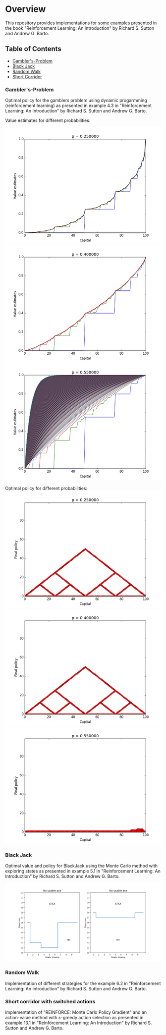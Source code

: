 # Overview #
This repository provides implementations for some examples presented in the book "Reinforcement Learning: An Introduction" by Richard S. Sutton and Andrew G. Barto.


## Table of Contents ##
* [Gambler's-Problem](#gamblers) 
* [Black Jack](#blackjack) 
* [Random Walk](#randomwalk) 
* [Short Corridor](#shortcorridor) 


<a name="gamblers"/>

### Gambler's-Problem ###
Optimal policy for the gamblers problem using dynamic progarmming (reinforcement learning) as presented in  example 4.3 in "Reinforcement Learning: An Introduction" by Richard S. Sutton and Andrew G. Barto.

Value estimates for different probabilities:

![alt text](https://github.com/ChrisL1986/Reinforcement-learning/blob/images/value_p0.25.png)
![alt text](https://github.com/ChrisL1986/Reinforcement-learning/blob/images/value_p0.4.png)
![alt text](https://github.com/ChrisL1986/Reinforcement-learning/blob/images/value_p0.55.png)

Optimal policy for different probabilities:
![alt text](https://github.com/ChrisL1986/Reinforcement-learning/blob/images/policy_p0.25.png)
![alt text](https://github.com/ChrisL1986/Reinforcement-learning/blob/images/policy_p0.4.png)
![alt text](https://github.com/ChrisL1986/Reinforcement-learning/blob/images/policy_p0.55.png)


<a name="blackjack"/>

### Black Jack ###
Optimal value and policy for BlackJack using the Monte Carlo method with exploring states as presented in  example 5.1 in "Reinforcement Learning: An Introduction" by Richard S. Sutton and Andrew G. Barto. 

![alt text](https://github.com/ChrisL1986/Reinforcement-learning/blob/images/policy.png)


<a name="randomwalk"/>

### Random Walk ###
Implementation of different strategies for the example 6.2  in "Reinforcement Learning: An Introduction" by Richard S. Sutton and Andrew G. Barto. 


<a name="shortcorridor"/>

### Short corridor with switched actions ###
Implementation of "REINFORCE: Monte Carlo Policy Gradient" and an action-value method with ε-greedy action selection as presented in example 13.1 in "Reinforcement Learning: An Introduction" by Richard S. Sutton and Andrew G. Barto. 

